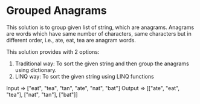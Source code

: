 # Grouped Anagrams
This solution is to group given list of string, which are anagrams.
Anagrams are words which have same number of characters, same characters but in different order, i.e., ate, eat, tea are anagram words.

This solution provides with 2 options:
1. Traditional way: To sort the given string and then group the anagrams using dictionary.
2. LINQ way: To sort the given string using LINQ functions

Input  => ["eat", "tea", "tan", "ate", "nat", "bat"]
Output => [["ate", "eat", "tea"], ["nat", "tan"], ["bat"]]
